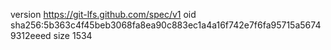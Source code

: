 version https://git-lfs.github.com/spec/v1
oid sha256:5b363c4f45beb3068fa8ea90c883ec1a4a16f742e7f6fa95715a56749312eeed
size 1534
